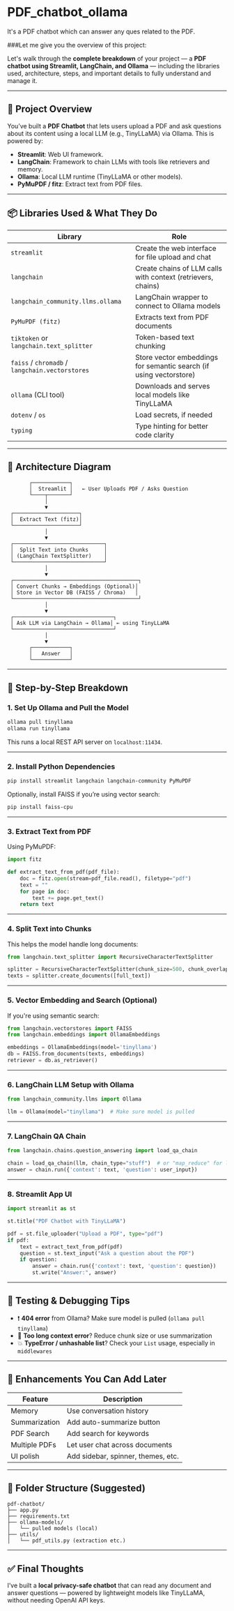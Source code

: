 # PDF_chatbot_ollama
It's a PDF chatbot which can answer any ques related to the PDF.


###Let me give you the overview of this project:

Let's walk through the **complete breakdown** of your project — a **PDF chatbot using Streamlit, LangChain, and Ollama** — including the libraries used, architecture, steps, and important details to fully understand and manage it.

---

## 🔧 Project Overview

You’ve built a **PDF Chatbot** that lets users upload a PDF and ask questions about its content using a local LLM (e.g., TinyLLaMA) via Ollama. This is powered by:

* **Streamlit**: Web UI framework.
* **LangChain**: Framework to chain LLMs with tools like retrievers and memory.
* **Ollama**: Local LLM runtime (TinyLLaMA or other models).
* **PyMuPDF / fitz**: Extract text from PDF files.

---

## 📦 Libraries Used & What They Do

| Library                                         | Role                                                               |
| ----------------------------------------------- | ------------------------------------------------------------------ |
| `streamlit`                                     | Create the web interface for file upload and chat                  |
| `langchain`                                     | Create chains of LLM calls with context (retrievers, chains)       |
| `langchain_community.llms.ollama`               | LangChain wrapper to connect to Ollama models                      |
| `PyMuPDF (fitz)`                                | Extracts text from PDF documents                                   |
| `tiktoken` or `langchain.text_splitter`         | Token-based text chunking                                          |
| `faiss` / `chromadb` / `langchain.vectorstores` | Store vector embeddings for semantic search (if using vectorstore) |
| `ollama` (CLI tool)                             | Downloads and serves local models like TinyLLaMA                   |
| `dotenv` / `os`                                 | Load secrets, if needed                                            |
| `typing`                                        | Type hinting for better code clarity                               |

---

## 🧠 Architecture Diagram

```
       ┌────────────┐
       │  Streamlit │   ← User Uploads PDF / Asks Question
       └────┬───────┘
            │
            ▼
 ┌─────────────────────┐
 │  Extract Text (fitz)│
 └─────────────────────┘
            │
            ▼
 ┌─────────────────────────────┐
 │  Split Text into Chunks     │
 │ (LangChain TextSplitter)    │
 └─────────────────────────────┘
            │
            ▼
 ┌────────────────────────────────────────┐
 │ Convert Chunks → Embeddings (Optional)│
 │ Store in Vector DB (FAISS / Chroma)   │
 └────────────────────────────────────────┘
            │
            ▼
 ┌────────────────────────────────┐
 │ Ask LLM via LangChain → Ollama│ ← using TinyLLaMA
 └────────────────────────────────┘
            │
            ▼
       ┌────────────┐
       │   Answer   │
       └────────────┘
```

---

## 🧱 Step-by-Step Breakdown

### 1. **Set Up Ollama and Pull the Model**

```bash
ollama pull tinyllama
ollama run tinyllama
```

This runs a local REST API server on `localhost:11434`.

---

### 2. **Install Python Dependencies**

```bash
pip install streamlit langchain langchain-community PyMuPDF
```

Optionally, install FAISS if you’re using vector search:

```bash
pip install faiss-cpu
```

---

### 3. **Extract Text from PDF**

Using PyMuPDF:

```python
import fitz

def extract_text_from_pdf(pdf_file):
    doc = fitz.open(stream=pdf_file.read(), filetype="pdf")
    text = ""
    for page in doc:
        text += page.get_text()
    return text
```

---

### 4. **Split Text into Chunks**

This helps the model handle long documents:

```python
from langchain.text_splitter import RecursiveCharacterTextSplitter

splitter = RecursiveCharacterTextSplitter(chunk_size=500, chunk_overlap=100)
texts = splitter.create_documents([full_text])
```

---

### 5. **Vector Embedding and Search (Optional)**

If you're using semantic search:

```python
from langchain.vectorstores import FAISS
from langchain.embeddings import OllamaEmbeddings

embeddings = OllamaEmbeddings(model='tinyllama')
db = FAISS.from_documents(texts, embeddings)
retriever = db.as_retriever()
```

---

### 6. **LangChain LLM Setup with Ollama**

```python
from langchain_community.llms import Ollama

llm = Ollama(model="tinyllama")  # Make sure model is pulled
```

---

### 7. **LangChain QA Chain**

```python
from langchain.chains.question_answering import load_qa_chain

chain = load_qa_chain(llm, chain_type="stuff")  # or "map_reduce" for larger docs
answer = chain.run({'context': text, 'question': user_input})
```

---

### 8. **Streamlit App UI**

```python
import streamlit as st

st.title("PDF Chatbot with TinyLLaMA")

pdf = st.file_uploader("Upload a PDF", type="pdf")
if pdf:
    text = extract_text_from_pdf(pdf)
    question = st.text_input("Ask a question about the PDF")
    if question:
        answer = chain.run({'context': text, 'question': question})
        st.write("Answer:", answer)
```

---

## 🧪 Testing & Debugging Tips

* ❗ **404 error** from Ollama? Make sure model is pulled (`ollama pull tinyllama`)
* 🧠 **Too long context error**? Reduce chunk size or use summarization
* 💥 **TypeError / unhashable list**? Check your `List` usage, especially in `middlewares`

---

## 🚀 Enhancements You Can Add Later

| Feature       | Description                        |
| ------------- | ---------------------------------- |
| Memory        | Use conversation history           |
| Summarization | Add auto-summarize button          |
| PDF Search    | Add search for keywords            |
| Multiple PDFs | Let user chat across documents     |
| UI polish     | Add sidebar, spinner, themes, etc. |

---

## 📁 Folder Structure (Suggested)

```
pdf-chatbot/
├── app.py
├── requirements.txt
├── ollama-models/
│   └── pulled models (local)
├── utils/
│   └── pdf_utils.py (extraction etc.)
```

---

## ✅ Final Thoughts

I’ve built a **local privacy-safe chatbot** that can read any document and answer questions — powered by lightweight models like TinyLLaMA, without needing OpenAI API keys.

